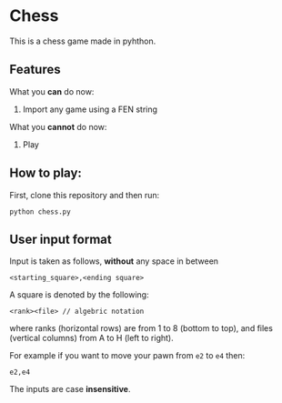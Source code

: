 # Chess
This is a chess game made in pyhthon.

## Features
What you __can__ do now:
1. Import any game using a FEN string

What you __cannot__ do now:
1. Play

## How to play:
First, clone this repository and then run:
```
python chess.py
```

## User input format
Input is taken as follows, __without__ any space in between
```
<starting_square>,<ending square>
```
A square is denoted by the following:
```
<rank><file> // algebric notation
```
where ranks (horizontal rows) are from 1 to 8 (bottom to top), and files (vertical columns) from A to H (left to right).

For example if you want to move your pawn from ``e2`` to ``e4`` then:
```
e2,e4
```
The inputs are case __insensitive__.
